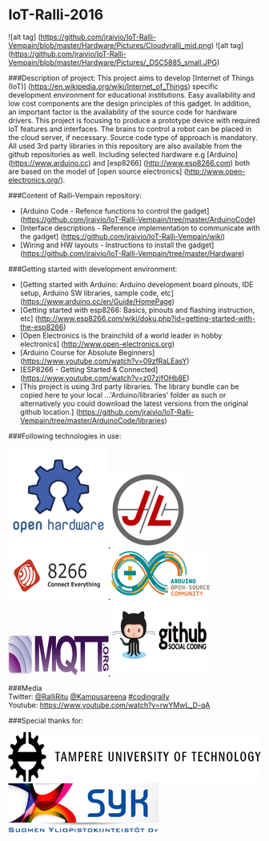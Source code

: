 # IoT-Ralli-2016
![alt tag] (https://github.com/jraivio/IoT-Ralli-Vempain/blob/master/Hardware/Pictures/Cloudyralli_mid.png) ![alt tag] (https://github.com/jraivio/IoT-Ralli-Vempain/blob/master/Hardware/Pictures/_DSC5885_small.JPG)

###Description of project:
This project aims to develop [Internet of Things (IoT)] (https://en.wikipedia.org/wiki/Internet_of_Things) specific development environment for educational institutions. Easy availability and low cost components are the design principles of this gadget. In addition, an important factor is the availability of the source code for hardware drivers. This project is focusing to produce a prototype device with required IoT features and interfaces. The brains to control a robot can be placed in the cloud server, if necessary.
Source code type of approach is mandatory. All used 3rd party libraries in this repository are also available from the github repositories as well. Including selected hardware e.g [Arduino] (https://www.arduino.cc) and [esp8266] (http://www.esp8266.com) both are based on the model of [open source electronics] (http://www.open-electronics.org/).  

###Content of Ralli-Vempain repository:     
- [Arduino Code - Refence functions to control the gadget] (https://github.com/jraivio/IoT-Ralli-Vempain/tree/master/ArduinoCode)    
- [Interface descriptions - Reference implementation to communicate with the gadget] (https://github.com/jraivio/IoT-Ralli-Vempain/wiki)  
- [Wiring and HW layouts - Instructions to install the gadget] (https://github.com/jraivio/IoT-Ralli-Vempain/tree/master/Hardware)  

###Getting started with development environment:        
- [Getting started with Arduino: Arduino development board pinouts, IDE setup, Arduino SW libraries, sample code, etc] (https://www.arduino.cc/en/Guide/HomePage)   
- [Getting started with esp8266: Basics, pinouts and flashing instruction, etc] (http://www.esp8266.com/wiki/doku.php?id=getting-started-with-the-esp8266)    
- [Open Electronics is the brainchild of a world leader in hobby electronics] (http://www.open-electronics.org)   
- [Arduino Course for Absolute Beginners] (https://www.youtube.com/watch?v=09zfRaLEasY)    
- [ESP8266 - Getting Started & Connected] (https://www.youtube.com/watch?v=z07zjfOHb8E)    
- [This project is using 3rd party libraries. The library bundle can be copied here to your local ...'Arduino/libraries' folder as such or alternatively you could download the latest versions from the original github location.] (https://github.com/jraivio/IoT-Ralli-Vempain/tree/master/ArduinoCode/libraries)     

###Following technologies in use:

<a> <a href="http://www.open-electronics.org"><img src="https://github.com/TampereTC/IOT-Ralli-2016/blob/master/Hardware/Pictures/ohw-logo.png" height="200" width="200"> </a>
<a> <a href="http://jeelabs.org"><img src="https://github.com/TampereTC/IOT-Ralli-2016/blob/master/Hardware/Pictures/JeeLabs.png" alt="esp-link by JeeLabs" height="150" width="150"> </a>
<a> <a href="http://www.esp8266.com"><img src="https://github.com/TampereTC/IOT-Ralli-2016/blob/master/Hardware/Pictures/esp8266.png" alt="ESP8266" height="100" width="200"> </a> 
<a> <a href="https://www.arduino.cc/"><img src="https://github.com/TampereTC/IOT-Ralli-2016/blob/master/Hardware/Pictures/ArduinoCommunityLogo.png" height="100" width="200"> </a>
<a> <a href="http://mqtt.org"><img src="https://github.com/TampereTC/IOT-Ralli-2016/blob/master/Hardware/Pictures/mqttorg.png" height="80" width="200"> </a>
<a> <a href="https://github.com/"><img src="https://github.com/TampereTC/IOT-Ralli-2016/blob/master/Hardware/Pictures/github.png" height="150" width="200"> </a>

###Media    
Twitter: [@RalliRitu](https://twitter.com/RalliRitu) [@Kampusareena](https://twitter.com/Kampusareena) [#codingrally](https://twitter.com/hashtag/CodingRally?src=hash)    
Youtube: https://www.youtube.com/watch?v=rwYMwL_D-qA    


###Special thanks for:

<a> <a href="http://www.tut.fi/fi/etusivu"><img src="https://github.com/TampereTC/IOT-Ralli-2016/blob/master/Hardware/Pictures/Tampere_University_of_Technology_logo.png" height="100" width="600"> </a> 
<a> <a href="http://www.kampusareena.fi/tampere">
<img src="https://github.com/TampereTC/IOT-Ralli-2016/blob/master/Hardware/Pictures/syk_logo_suomi_jpg.jpg" height="100" width="300"> </a>


 
